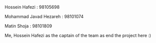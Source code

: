 Hossein Hafezi : 98105698


Mohammad Javad Hezareh : 98101074


Matin Shoja : 98101809

Me, Hossein Hafezi as the captain of the team as end the project here :)
